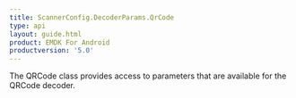 ```yaml
---
title: ScannerConfig.DecoderParams.QrCode
type: api
layout: guide.html
product: EMDK For Android
productversion: '5.0'
---
```



The QRCode class provides access to parameters that are available for
 the QRCode decoder.


